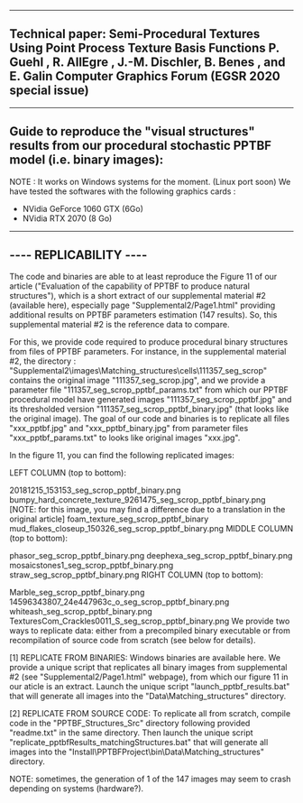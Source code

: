 -----------------------------------------------------------------------------------------------------------------
Technical paper:
Semi-Procedural Textures Using Point Process Texture Basis Functions
P. Guehl , R. AllEgre , J.-M. Dischler, B. Benes , and E. Galin
Computer Graphics Forum (EGSR 2020 special issue)
-----------------------------------------------------------------------------------------------------------------

-----------------------------------------------------------------------------------------------------------------
Guide to reproduce the "visual structures" results from our procedural stochastic PPTBF model (i.e. binary images):
-----------------------------------------------------------------------------------------------------------------

NOTE : It works on Windows systems for the moment. (Linux port soon)
We have tested the softwares with the following graphics cards :
- NVidia GeForce 1060 GTX (6Go)
- NVidia RTX 2070 (8 Go)

-----------------------
---- REPLICABILITY ----
-----------------------

The code and binaries are able to at least reproduce the Figure 11 of our article ("Evaluation of the capability of PPTBF to produce natural structures"), which is a short extract of our supplemental material #2 (available here), especially page "Supplemental2/Page1.html" providing additional results on PPTBF parameters estimation (147 results). So, this supplemental material #2 is the reference data to compare.

For this, we provide code required to produce procedural binary structures from files of PPTBF parameters. For instance, in the supplemental material #2, the directory : "Supplemental2\images\Matching_structures\cells\111357_seg_scrop" contains the original image "111357_seg_scrop.jpg", and we provide a parameter file "111357_seg_scrop_pptbf_params.txt" from which our PPTBF procedural model have generated images "111357_seg_scrop_pptbf.jpg" and its thresholded version "111357_seg_scrop_pptbf_binary.jpg" (that looks like the original image). The goal of our code and binaries is to replicate all files "xxx_pptbf.jpg" and "xxx_pptbf_binary.jpg" from parameter files "xxx_pptbf_params.txt" to looks like original images "xxx.jpg".

In the figure 11, you can find the following replicated images:

LEFT COLUMN (top to bottom):

20181215_153153_seg_scrop_pptbf_binary.png
bumpy_hard_concrete_texture_9261475_seg_scrop_pptbf_binary.png [NOTE: for this image, you may find a difference due to a translation in the original article]
foam_texture_seg_scrop_pptbf_binary
mud_flakes_closeup_150326_seg_scrop_pptbf_binary.png
MIDDLE COLUMN (top to bottom):

phasor_seg_scrop_pptbf_binary.png
deephexa_seg_scrop_pptbf_binary.png
mosaicstones1_seg_scrop_pptbf_binary.png
straw_seg_scrop_pptbf_binary.png
RIGHT COLUMN (top to bottom):

Marble_seg_scrop_pptbf_binary.png
14596343807_24e447963c_o_seg_scrop_pptbf_binary.png
whiteash_seg_scrop_pptbf_binary.png
TexturesCom_Crackles0011_S_seg_scrop_pptbf_binary.png
We provide two ways to replicate data: either from a precompiled binary executable or from recompilation of source code from scratch (see below for details).

[1] REPLICATE FROM BINARIES: Windows binaries are available here. We provide a unique script that replicates all binary images from supplemental #2 (see "Supplemental2/Page1.html" webpage), from which our figure 11 in our aticle is an extract. Launch the unique script "launch_pptbf_results.bat" that will generate all images into the "Data\Matching_structures" directory.

[2] REPLICATE FROM SOURCE CODE: To replicate all from scratch, compile code in the "PPTBF_Structures_Src" directory following provided "readme.txt" in the same directory. Then launch the unique script "replicate_pptbfResults_matchingStructures.bat" that will generate all images into the "Install\PPTBFProject\bin\Data\Matching_structures" directory.

NOTE: sometimes, the generation of 1 of the 147 images may seem to crash depending on systems (hardware?).

